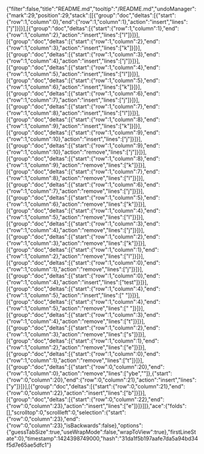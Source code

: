{"filter":false,"title":"README.md","tooltip":"/README.md","undoManager":{"mark":29,"position":29,"stack":[[{"group":"doc","deltas":[{"start":{"row":1,"column":0},"end":{"row":1,"column":1},"action":"insert","lines":["j"]}]}],[{"group":"doc","deltas":[{"start":{"row":1,"column":1},"end":{"row":1,"column":2},"action":"insert","lines":["l"]}]}],[{"group":"doc","deltas":[{"start":{"row":1,"column":2},"end":{"row":1,"column":3},"action":"insert","lines":["k"]}]}],[{"group":"doc","deltas":[{"start":{"row":1,"column":3},"end":{"row":1,"column":4},"action":"insert","lines":["j"]}]}],[{"group":"doc","deltas":[{"start":{"row":1,"column":4},"end":{"row":1,"column":5},"action":"insert","lines":["l"]}]}],[{"group":"doc","deltas":[{"start":{"row":1,"column":5},"end":{"row":1,"column":6},"action":"insert","lines":["k"]}]}],[{"group":"doc","deltas":[{"start":{"row":1,"column":6},"end":{"row":1,"column":7},"action":"insert","lines":["j"]}]}],[{"group":"doc","deltas":[{"start":{"row":1,"column":7},"end":{"row":1,"column":8},"action":"insert","lines":["l"]}]}],[{"group":"doc","deltas":[{"start":{"row":1,"column":8},"end":{"row":1,"column":9},"action":"insert","lines":["k"]}]}],[{"group":"doc","deltas":[{"start":{"row":1,"column":9},"end":{"row":1,"column":10},"action":"insert","lines":["j"]}]}],[{"group":"doc","deltas":[{"start":{"row":1,"column":9},"end":{"row":1,"column":10},"action":"remove","lines":["j"]}]}],[{"group":"doc","deltas":[{"start":{"row":1,"column":8},"end":{"row":1,"column":9},"action":"remove","lines":["k"]}]}],[{"group":"doc","deltas":[{"start":{"row":1,"column":7},"end":{"row":1,"column":8},"action":"remove","lines":["l"]}]}],[{"group":"doc","deltas":[{"start":{"row":1,"column":6},"end":{"row":1,"column":7},"action":"remove","lines":["j"]}]}],[{"group":"doc","deltas":[{"start":{"row":1,"column":5},"end":{"row":1,"column":6},"action":"remove","lines":["k"]}]}],[{"group":"doc","deltas":[{"start":{"row":1,"column":4},"end":{"row":1,"column":5},"action":"remove","lines":["l"]}]}],[{"group":"doc","deltas":[{"start":{"row":1,"column":3},"end":{"row":1,"column":4},"action":"remove","lines":["j"]}]}],[{"group":"doc","deltas":[{"start":{"row":1,"column":2},"end":{"row":1,"column":3},"action":"remove","lines":["k"]}]}],[{"group":"doc","deltas":[{"start":{"row":1,"column":1},"end":{"row":1,"column":2},"action":"remove","lines":["l"]}]}],[{"group":"doc","deltas":[{"start":{"row":1,"column":0},"end":{"row":1,"column":1},"action":"remove","lines":["j"]}]}],[{"group":"doc","deltas":[{"start":{"row":1,"column":0},"end":{"row":1,"column":4},"action":"insert","lines":["test"]}]}],[{"group":"doc","deltas":[{"start":{"row":1,"column":4},"end":{"row":1,"column":5},"action":"insert","lines":[" "]}]}],[{"group":"doc","deltas":[{"start":{"row":1,"column":4},"end":{"row":1,"column":5},"action":"remove","lines":[" "]}]}],[{"group":"doc","deltas":[{"start":{"row":1,"column":3},"end":{"row":1,"column":4},"action":"remove","lines":["t"]}]}],[{"group":"doc","deltas":[{"start":{"row":1,"column":2},"end":{"row":1,"column":3},"action":"remove","lines":["s"]}]}],[{"group":"doc","deltas":[{"start":{"row":1,"column":1},"end":{"row":1,"column":2},"action":"remove","lines":["e"]}]}],[{"group":"doc","deltas":[{"start":{"row":1,"column":0},"end":{"row":1,"column":1},"action":"remove","lines":["t"]}]}],[{"group":"doc","deltas":[{"start":{"row":0,"column":20},"end":{"row":1,"column":0},"action":"remove","lines":["ybe",""]},{"start":{"row":0,"column":20},"end":{"row":0,"column":21},"action":"insert","lines":["y"]}]}],[{"group":"doc","deltas":[{"start":{"row":0,"column":21},"end":{"row":0,"column":22},"action":"insert","lines":["b"]}]}],[{"group":"doc","deltas":[{"start":{"row":0,"column":22},"end":{"row":0,"column":23},"action":"insert","lines":["e"]}]}]]},"ace":{"folds":[],"scrolltop":0,"scrollleft":0,"selection":{"start":{"row":0,"column":23},"end":{"row":0,"column":23},"isBackwards":false},"options":{"guessTabSize":true,"useWrapMode":false,"wrapToView":true},"firstLineState":0},"timestamp":1424398749000,"hash":"31da1f5b197aafe7da5a94bd34f5d7e65ae5dfc1"}